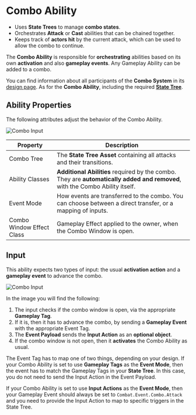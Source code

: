 # Combo Ability
<primary-label ref="combat"/>

<tldr>
    <ul>
        <li>Uses <b>State Trees</b> to manage <b>combo states</b>.</li>        
        <li>Orchestrates <b>Attack</b> or <b>Cast</b> abilities that can be chained together.</li>
        <li>Keeps track of <b>actors hit</b> by the current attack, which can be used to allow the combo to continue.</li>
    </ul>
</tldr>

The **Combo Ability** is responsible for **orchestrating** abilities based on its own **activation** and also **gameplay
events**. Any Gameplay Ability can be added to a combo.

You can find information about all participants of the **Combo System** in its [design page](cbt_combo_system.md). As 
for the **Combo Ability**, including the required **[State Tree](cbt_combo_system.md#combo-state-tree)**.

## Ability Properties

The following attributes adjust the behavior of the Combo Ability.

<img src="cbt_combo_ability.png" alt="Combo Input" thumbnail="true" border-effect="line"/>

| Property                  | Description                                                                                                                  |
|---------------------------|------------------------------------------------------------------------------------------------------------------------------|
| Combo Tree                | The **State Tree Asset** containing all attacks and their transitions.                                                       |
| Ability Classes           | **Additional Abilities** required by the combo. They are **automatically added and removed**, with the Combo Ability itself. |
| Event Mode                | How events are transferred to the combo. You can choose between a direct transfer, or a mapping of inputs.                   |
| Combo Window Effect Class | Gameplay Effect applied to the owner, when the Combo Window is open.                                                         |

## Input

This ability expects two types of input: the usual **activation action** and a **gameplay event** to advance the combo.

<tabs group="sample">
    <tab title="Blueprint" group-key="bp">
        <img src="cbt_combo_input_blueprint.png" alt="Combo Input" thumbnail="true" border-effect="line"/>
    </tab>
    <tab title="C++" group-key="cpp">
        <code-block lang="c++" src="cbt_combo_input.cpp" />
    </tab>
</tabs>

In the image you will find the following:

1. The input checks if the combo window is open, via the appropriate **Gameplay Tag**.
2. If it is, then it has to advance the combo, by sending a **Gameplay Event** with the appropriate Event Tag.
3. The **Event Payload** sends the **Input Action** as an **optional object**.
4. If the combo window is not open, then it **activates** the Combo Ability as usual.

The Event Tag has to map one of two things, depending on your design. If your Combo Ability is set to use **Gameplay Tags**
as the **Event Mode**, then the event has to match the Gameplay Tags in your **State Tree**. In this case, you do not
need to send the Input Action in the Event Payload.

If your Combo Ability is set to use **Input Actions** as the **Event Mode**, then your Gameplay Event should always be
set to `Combat.Event.Combo.Attack` and you need to provide the Input Action to map to specific triggers in the State Tree.